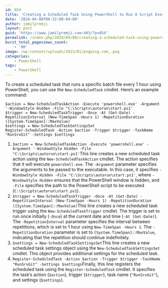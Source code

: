 ```yaml
---
id: 654
title: 'Creating a Scheduled Task Using PowerShell to Run A Script Every Hour&#8221;'
date: '2024-04-08T09:32:00-04:00'
author: jamilpremji
layout: post
guid: 'https://www.jamilpremji.com:443/?p=654'
permalink: /index.php/2024/04/08/creating-a-scheduled-task-using-powershell-to-run-a-script-every-hour/
burst_total_pageviews_count:
    - '80'
image: /wp-content/uploads/2023/01/pngwing.com_.png
categories:
    - PowerShell
tags:
    - PowerShell
---
```


To create a scheduled task that runs a specific batch file every 1 hour using PowerShell, you can use the `New-ScheduledTask` cmdlet. Here’s an example command:

```
$action = New-ScheduledTaskAction -Execute 'powershell.exe' -Argument '-WindowStyle Hidden -File "C:\Scripts\autorun\start.ps1'
$trigger = New-ScheduledTaskTrigger -Once -At (Get-Date) -RepetitionInterval (New-TimeSpan -Hours 1) -RepetitionDuration ([System.TimeSpan]::MaxValue)
$settings = New-ScheduledTaskSettingsSet
Register-ScheduledTask -Action $action -Trigger $trigger -TaskName "RunSrvGit" -Settings $settings

```

1. `$action = New-ScheduledTaskAction -Execute 'powershell.exe' -Argument '-WindowStyle Hidden -File "C:\Scripts\autorun\start.ps1'`This line creates a new scheduled task action using the `New-ScheduledTaskAction` cmdlet. The action specifies that it will execute `powershell.exe`. The `-Argument` parameter specifies the arguments to be passed to the executable. In this case, it specifies `-WindowStyle Hidden -File "C:\Scripts\autorun\start.ps1'`, where `-WindowStyle Hidden` ensures that the PowerShell window is hidden, and `-File` specifies the path to the PowerShell script to be executed (`C:\Scripts\autorun\start.ps1`).
2. `$trigger = New-ScheduledTaskTrigger -Once -At (Get-Date) -RepetitionInterval (New-TimeSpan -Hours 1) -RepetitionDuration ([System.TimeSpan]::MaxValue)`This line creates a new scheduled task trigger using the `New-ScheduledTaskTrigger` cmdlet. The trigger is set to run once initially (`-Once`) at the current date and time (`-At (Get-Date)`). The `-RepetitionInterval` parameter specifies the interval between repetitions, which is set to 1 hour using `New-TimeSpan -Hours 1`. The `-RepetitionDuration` parameter is set to `[System.TimeSpan]::MaxValue`, indicating that the repetition should continue indefinitely.
3. `$settings = New-ScheduledTaskSettingsSet`This line creates a new scheduled task settings object using the `New-ScheduledTaskSettingsSet` cmdlet. This object provides additional settings for the scheduled task.
4. `Register-ScheduledTask -Action $action -Trigger $trigger -TaskName "RunSrvGit" -Settings $settings`Finally, this line registers the scheduled task using the `Register-ScheduledTask` cmdlet. It specifies the task’s action (`$action`), trigger (`$trigger`), task name (`"RunSrvGit"`), and settings (`$settings`).